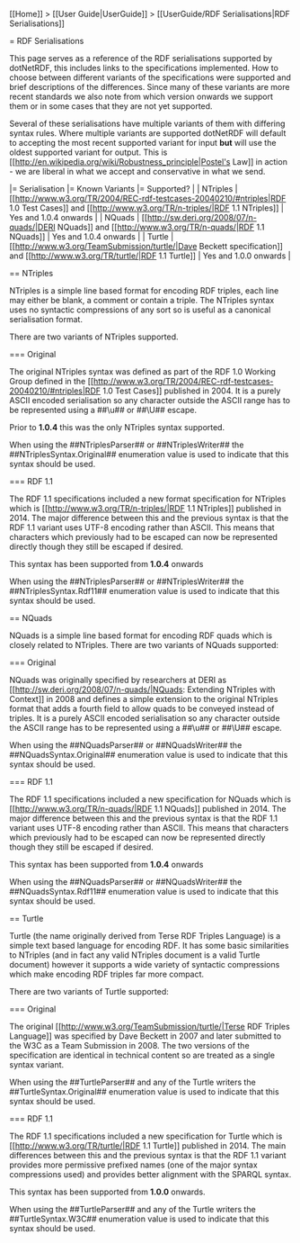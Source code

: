[[Home]] > [[User Guide|UserGuide]] > [[UserGuide/RDF Serialisations|RDF Serialisations]]

= RDF Serialisations

This page serves as a reference of the RDF serialisations supported by dotNetRDF, this includes links to the specifications implemented.  How to choose between different variants of the specifications were supported and brief descriptions of the differences.  Since many of these variants are more recent standards we also note from which version onwards we support them or in some cases that they are not yet supported.

Several of these serialisations have multiple variants of them with differing syntax rules.  Where multiple variants are supported dotNetRDF will default to accepting the most recent supported variant for input **but** will use the oldest supported variant for output.  This is [[http://en.wikipedia.org/wiki/Robustness_principle|Postel's Law]] in action - we are liberal in what we accept and conservative in what we send.

|= Serialisation |= Known Variants |= Supported? |
| NTriples | [[http://www.w3.org/TR/2004/REC-rdf-testcases-20040210/#ntriples|RDF 1.0 Test Cases]] and [[http://www.w3.org/TR/n-triples/|RDF 1.1 NTriples]] | Yes and 1.0.4 onwards |
| NQuads | [[http://sw.deri.org/2008/07/n-quads/|DERI NQuads]] and [[http://www.w3.org/TR/n-quads/|RDF 1.1 NQuads]] | Yes and 1.0.4 onwards |
| Turtle | [[http://www.w3.org/TeamSubmission/turtle/|Dave Beckett specification]] and [[http://www.w3.org/TR/turtle/|RDF 1.1 Turtle]] | Yes and 1.0.0 onwards |

== NTriples

NTriples is a simple line based format for encoding RDF triples, each line may either be blank, a comment or contain a triple.  The NTriples syntax uses no syntactic compressions of any sort so is useful as a canonical serialisation format.

There are two variants of NTriples supported.

=== Original

The original NTriples syntax was defined as part of the RDF 1.0 Working Group defined in the [[http://www.w3.org/TR/2004/REC-rdf-testcases-20040210/#ntriples|RDF 1.0 Test Cases]] published in 2004.  It is a purely ASCII encoded serialisation so any character outside the ASCII range has to be represented using a ##\u## or ##\U## escape.

Prior to **1.0.4** this was the only NTriples syntax supported.

When using the ##NTriplesParser## or ##NTriplesWriter## the ##NTriplesSyntax.Original## enumeration value is used to indicate that this syntax should be used.

=== RDF 1.1

The RDF 1.1 specifications included a new format specification for NTriples which is [[http://www.w3.org/TR/n-triples/|RDF 1.1 NTriples]] published in 2014.  The major difference between this and the previous syntax is that the RDF 1.1 variant uses UTF-8 encoding rather than ASCII.  This means that characters which previously had to be escaped can now be represented directly though they still be escaped if desired.

This syntax has been supported from **1.0.4** onwards

When using the ##NTriplesParser## or ##NTriplesWriter## the ##NTriplesSyntax.Rdf11## enumeration value is used to indicate that this syntax should be used.

== NQuads

NQuads is a simple line based format for encoding RDF quads which is closely related to NTriples.  There are two variants of NQuads supported:

=== Original

NQuads was originally specified by researchers at DERI as [[http://sw.deri.org/2008/07/n-quads/|NQuads: Extending NTriples with Context]] in 2008 and defines a simple extension to the original NTriples format that adds a fourth field to allow quads to be conveyed instead of triples.  It is a purely ASCII encoded serialisation so any character outside the ASCII range has to be represented using a ##\u## or ##\U## escape.

When using the ##NQuadsParser## or ##NQuadsWriter## the ##NQuadsSyntax.Original## enumeration value is used to indicate that this syntax should be used.

=== RDF 1.1

The RDF 1.1 specifications included a new specification for NQuads which is [[http://www.w3.org/TR/n-quads/|RDF 1.1 NQuads]] published in 2014.  The major difference between this and the previous syntax is that the RDF 1.1 variant uses UTF-8 encoding rather than ASCII.  This means that characters which previously had to be escaped can now be represented directly though they still be escaped if desired.

This syntax has been supported from **1.0.4** onwards

When using the ##NQuadsParser## or ##NQuadsWriter## the ##NQuadsSyntax.Rdf11## enumeration value is used to indicate that this syntax should be used.

== Turtle

Turtle (the name originally derived from Terse RDF Triples Language) is a simple text based language for encoding RDF.  It has some basic similarities to NTriples (and in fact any valid NTriples document is a valid Turtle document) however it supports a wide variety of syntactic compressions which make encoding RDF triples far more compact.

There are two variants of Turtle supported:

=== Original

The original [[http://www.w3.org/TeamSubmission/turtle/|Terse RDF Triples Language]] was specified by Dave Beckett in 2007 and later submitted to the W3C as a Team Submission in 2008.  The two versions of the specification are identical in technical content so are treated as a single syntax variant.

When using the ##TurtleParser## and any of the Turtle writers the ##TurtleSyntax.Original## enumeration value is used to indicate that this syntax should be used.

=== RDF 1.1

The RDF 1.1 specifications included a new specification for Turtle which is [[http://www.w3.org/TR/turtle/|RDF 1.1 Turtle]] published in 2014.  The main differences between this and the previous syntax is that the RDF 1.1 variant provides more permissive prefixed names (one of the major syntax compressions used) and provides better alignment with the SPARQL syntax.

This syntax has been supported from **1.0.0** onwards.

When using the ##TurtleParser## and any of the Turtle writers the ##TurtleSyntax.W3C## enumeration value is used to indicate that this syntax should be used.